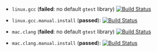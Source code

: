 * `linux.gcc` (**failed**: no default `gtest` library)
[![Build Status](https://travis-ci.org/travis-ci-tester/travis-test-gtest.png?branch=linux.gcc)](https://travis-ci.org/travis-ci-tester/travis-test-gtest)

* `linux.gcc.manual.install` (**passed**):
[![Build Status](https://travis-ci.org/travis-ci-tester/travis-test-gtest.png?branch=linux.gcc.manual.install)](https://travis-ci.org/travis-ci-tester/travis-test-gtest)

* `mac.clang` (**failed**: no default `gtest` library)
[![Build Status](https://travis-ci.org/travis-ci-tester/travis-test-gtest.png?branch=mac.clang)](https://travis-ci.org/travis-ci-tester/travis-test-gtest)

* `mac.clang.manual.install` (**passed**):
[![Build Status](https://travis-ci.org/travis-ci-tester/travis-test-gtest.png?branch=mac.clang.manual.install)](https://travis-ci.org/travis-ci-tester/travis-test-gtest)
